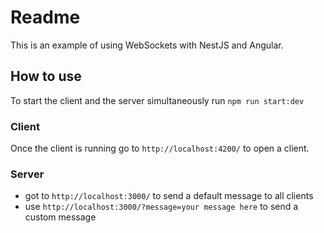 # Readme
This is an example of using WebSockets with NestJS and Angular.

## How to use
To start the client and the server simultaneously run ```npm run start:dev```

### Client
Once the client is running go to ``http://localhost:4200/`` to open a client.

### Server
* got to ``http://localhost:3000/`` to send a default message to all clients
* use ``http://localhost:3000/?message=your message here`` to send a custom message
